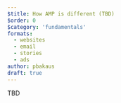 ```yaml
---
$title: How AMP is different (TBD)
$order: 0
$category: 'fundamentals'
formats:
  - websites
  - email
  - stories
  - ads
author: pbakaus
draft: true
---
```


TBD
